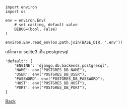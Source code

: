 ```
import environ
import os
```

```
env = environ.Env(
    # set casting, default value
    DEBUG=(bool, False)
)
```

```
environ.Env.read_env(os.path.join(BASE_DIR, '.env'))
```

เปลี่ยนจาก sqlite3 เป็น postgresql

```
'default': {
    'ENGINE': 'django.db.backends.postgresql',
    'NAME': env("POSTGRES_DB_NAME"),
    'USER': env("POSTGRES_DB_USER"),
    'PASSWORD': env("POSTGRES_DB_PASSWORD"),
    'HOST': env("POSTGRES_DB_HOST"),
    'PORT': env("POSTGRES_DB_PORT"),
}
```

[Back](/day2/README.md)